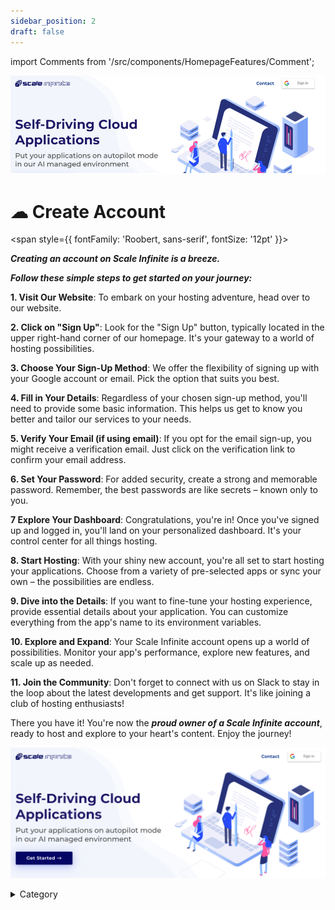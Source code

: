 ```yaml
---
sidebar_position: 2
draft: false
---
```

import Comments from '/src/components/HomepageFeatures/Comment'; 

<p align="center">
  <img src="/img/ff43.png" alt="Alt Text" width="600"/>
</p>

# ☁ Create Account
<span style={{ fontFamily: 'Roobert, sans-serif', fontSize: '12pt' }}>

_**Creating an account on Scale Infinite is a breeze.**_

&#x20;_**Follow these simple steps to get started on your journey:**_

**1. Visit Our Website**: To embark on your hosting adventure, head over to our website.

**2. Click on "Sign Up"**: Look for the "Sign Up" button, typically located in the upper right-hand corner of our homepage. It's your gateway to a world of hosting possibilities.

**3. Choose Your Sign-Up Method**: We offer the flexibility of signing up with your Google account or email. Pick the option that suits you best.

**4. Fill in Your Details**: Regardless of your chosen sign-up method, you'll need to provide some basic information. This helps us get to know you better and tailor our services to your needs.

**5. Verify Your Email (if using email)**: If you opt for the email sign-up, you might receive a verification email. Just click on the verification link to confirm your email address.

**6. Set Your Password**: For added security, create a strong and memorable password. Remember, the best passwords are like secrets – known only to you.

**7 Explore Your Dashboard**: Congratulations, you're in! Once you've signed up and logged in, you'll land on your personalized dashboard. It's your control center for all things hosting.

**8. Start Hosting**: With your shiny new account, you're all set to start hosting your applications. Choose from a variety of pre-selected apps or sync your own – the possibilities are endless.

**9. Dive into the Details**: If you want to fine-tune your hosting experience, provide essential details about your application. You can customize everything from the app's name to its environment variables.

**10. Explore and Expand**: Your Scale Infinite account opens up a world of possibilities. Monitor your app's performance, explore new features, and scale up as needed.

**11. Join the Community**: Don't forget to connect with us on Slack to stay in the loop about the latest developments and get support. It's like joining a club of hosting enthusiasts!

There you have it! You're now the _**proud owner of a Scale Infinite account**_, ready to host and explore to your heart's content. Enjoy the journey!



![Alt Text](/img/o9.jpg)

<details>

<summary>Category</summary>

Kubernetes, cloud computing, DevOps, cloud services, hosting platform, container orchestration, cloud infrastructure, cloud deployment, cloud management, cloud technology, cloud solutions, create account

</details>

</span>

<Comments />